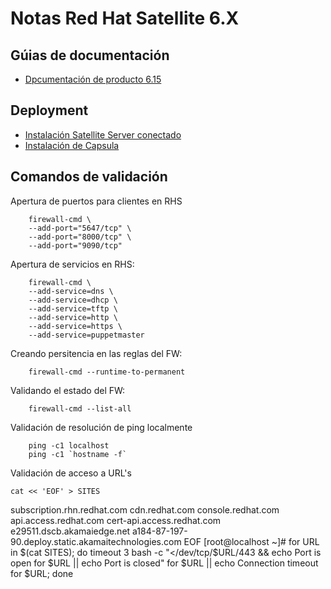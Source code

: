 # Notas Red Hat Satellite 6.X

## Gúias de documentación
 - [Dpcumentación de producto 6.15](https://access.redhat.com/documentation/en-us/red_hat_satellite/)

## Deployment
- [Instalación Satellite Server conectado](https://access.redhat.com/documentation/en-us/red_hat_satellite/6.15/html/installing_satellite_server_in_a_connected_network_environment)
- [Instalación de Capsula](https://access.redhat.com/documentation/en-us/red_hat_satellite/6.15/html/installing_capsule_server)


## Comandos de validación

 Apertura de puertos para clientes en RHS

        firewall-cmd \
        --add-port="5647/tcp" \
        --add-port="8000/tcp" \
        --add-port="9090/tcp"

 Apertura de servicios en RHS:

        firewall-cmd \
        --add-service=dns \
        --add-service=dhcp \
        --add-service=tftp \
        --add-service=http \
        --add-service=https \
        --add-service=puppetmaster

 Creando persitencia en las reglas del FW:

        firewall-cmd --runtime-to-permanent

 Validando el estado del FW:

        firewall-cmd --list-all

 Validación de resolución de ping localmente

        ping -c1 localhost
        ping -c1 `hostname -f`

Validación de acceso a URL's

    cat << 'EOF' > SITES
subscription.rhn.redhat.com
cdn.redhat.com
console.redhat.com
api.access.redhat.com
cert-api.access.redhat.com
e29511.dscb.akamaiedge.net
a184-87-197-90.deploy.static.akamaitechnologies.com
EOF
[root@localhost ~]# for URL in $(cat SITES); do  timeout 3 bash -c "</dev/tcp/$URL/443 && echo Port is open for $URL || echo Port is closed" for $URL || echo Connection timeout for $URL; done
 